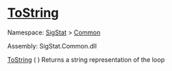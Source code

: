 # [ToString](./Loop-100663342.md)

Namespace: [SigStat]() > [Common](./../README.md)

Assembly: SigStat.Common.dll

[ToString](./Loop-100663342.md) (  )              Returns a string representation of the loop
